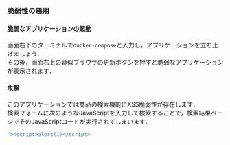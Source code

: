 ### 脆弱性の悪用


#### 脆弱なアプリケーションの起動

画面右下のターミナルで`docker-compose`と入力し，アプリケーションを立ち上げましょう．  
その後，画面右上の疑似ブラウザの更新ボタンを押すと脆弱なアプリケーションが表示されます．  

#### 攻撃

このアプリケーションでは商品の検索機能にXSS脆弱性が存在します．  
検索フォームに次のようなJavaScriptを入力して検索することで，検索結果ページでそのJavaScriptコードが実行されてしまいます．

```js
"><script>alert(1)</script>
```
